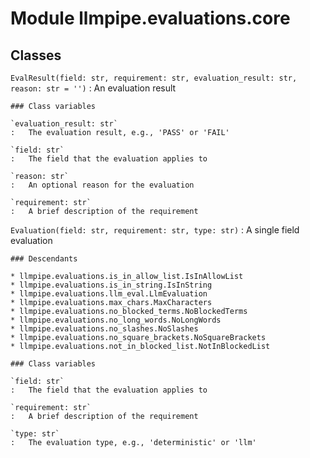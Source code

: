 Module llmpipe.evaluations.core
===============================

Classes
-------

`EvalResult(field: str, requirement: str, evaluation_result: str, reason: str = '')`
:   An evaluation result

    ### Class variables

    `evaluation_result: str`
    :   The evaluation result, e.g., 'PASS' or 'FAIL'

    `field: str`
    :   The field that the evaluation applies to

    `reason: str`
    :   An optional reason for the evaluation

    `requirement: str`
    :   A brief description of the requirement

`Evaluation(field: str, requirement: str, type: str)`
:   A single field evaluation

    ### Descendants

    * llmpipe.evaluations.is_in_allow_list.IsInAllowList
    * llmpipe.evaluations.is_in_string.IsInString
    * llmpipe.evaluations.llm_eval.LlmEvaluation
    * llmpipe.evaluations.max_chars.MaxCharacters
    * llmpipe.evaluations.no_blocked_terms.NoBlockedTerms
    * llmpipe.evaluations.no_long_words.NoLongWords
    * llmpipe.evaluations.no_slashes.NoSlashes
    * llmpipe.evaluations.no_square_brackets.NoSquareBrackets
    * llmpipe.evaluations.not_in_blocked_list.NotInBlockedList

    ### Class variables

    `field: str`
    :   The field that the evaluation applies to

    `requirement: str`
    :   A brief description of the requirement

    `type: str`
    :   The evaluation type, e.g., 'deterministic' or 'llm'